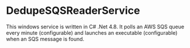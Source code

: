 # DedupeSQSReaderService

This windows service is written in C# .Net 4.8.  It polls an AWS SQS queue every minute (configurable) and launches an executable (configurable) when an SQS message is found.
